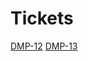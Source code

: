 # Tickets

[DMP-12](https://jira.library.ucla.edu/browse/DMP-12)
[DMP-13](https://jira.library.ucla.edu/browse/DMP-13)
